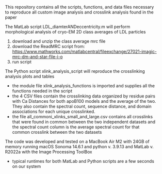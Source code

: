 This repository contains all the scripts, functions, and data files necessary to reproduce all custom image analysis and crosslink analysis found in the paper

The MatLab script LDL_diamterANDeccentricity.m will perform morphological analysis of cryo-EM 2D class averages of LDL particles

1) download and unzip the class average mrc file
2) download the ReadMRC script from: https://www.mathworks.com/matlabcentral/fileexchange/27021-imagic-mrc-dm-and-star-file-i-o
3) run script

The Python script xlink_analysis_script will reproduce the crosslinking analysis plots and tables

- the module file xlink_analysis_functions is imported and supplies all the functions needed in the script
- the 4 CSV files contain the crosslinking data organized by residue pairs with Ca Distances for both apoB100 models and the average of the two. They also contain the spectral count, sequence distance, and domain associations for each unique crosslinked. 
- the file all_commoni_xlinks_small_and_large.csv contains all crosslinks that were found in common between the two independent datasets and the spectral count column is the average spectral count for that common crosslink between the two datasets

The code was developed and tested on a MacBook Air M2 with 24GB of memory running macOS Sonoma 14.6.1 and python v. 3.9.13 and MatLab v. R2022a with the Image Processing ToolBox
- typical runtimes for both MatLab and Python scripts are a few seconds on our system
